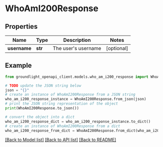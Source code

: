 # WhoAmI200Response


## Properties

Name | Type | Description | Notes
------------ | ------------- | ------------- | -------------
**username** | **str** | The user&#39;s username | [optional] 

## Example

```python
from groundlight_openapi_client.models.who_am_i200_response import WhoAmI200Response

# TODO update the JSON string below
json = "{}"
# create an instance of WhoAmI200Response from a JSON string
who_am_i200_response_instance = WhoAmI200Response.from_json(json)
# print the JSON string representation of the object
print(WhoAmI200Response.to_json())

# convert the object into a dict
who_am_i200_response_dict = who_am_i200_response_instance.to_dict()
# create an instance of WhoAmI200Response from a dict
who_am_i200_response_from_dict = WhoAmI200Response.from_dict(who_am_i200_response_dict)
```
[[Back to Model list]](../README.md#documentation-for-models) [[Back to API list]](../README.md#documentation-for-api-endpoints) [[Back to README]](../README.md)


